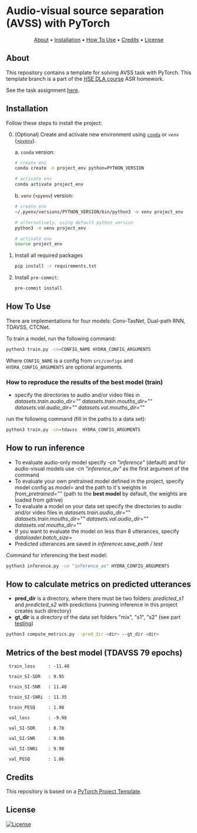 # Audio-visual source separation (AVSS) with PyTorch

<p align="center">
  <a href="#about">About</a> •
  <a href="#installation">Installation</a> •
  <a href="#how-to-use">How To Use</a> •
  <a href="#credits">Credits</a> •
  <a href="#license">License</a>
</p>

## About

This repository contains a template for solving AVSS task with PyTorch. This template branch is a part of the [HSE DLA course](https://github.com/markovka17/dla) ASR homework.

See the task assignment [here](https://github.com/markovka17/dla/tree/2024/project_avss).

## Installation

Follow these steps to install the project:

0. (Optional) Create and activate new environment using [`conda`](https://conda.io/projects/conda/en/latest/user-guide/getting-started.html) or `venv` ([`+pyenv`](https://github.com/pyenv/pyenv)).

   a. `conda` version:

   ```bash
   # create env
   conda create -n project_env python=PYTHON_VERSION

   # activate env
   conda activate project_env
   ```

   b. `venv` (`+pyenv`) version:

   ```bash
   # create env
   ~/.pyenv/versions/PYTHON_VERSION/bin/python3 -m venv project_env

   # alternatively, using default python version
   python3 -m venv project_env

   # activate env
   source project_env
   ```

1. Install all required packages

   ```bash
   pip install -r requirements.txt
   ```

2. Install `pre-commit`:
   ```bash
   pre-commit install
   ```

## How To Use
There are implementations for four models: Conv-TasNet, Dual-path RNN, TDAVSS, CTCNet.

To train a model, run the following command:

```bash
python3 train.py -cn=CONFIG_NAME HYDRA_CONFIG_ARGUMENTS
```

Where `CONFIG_NAME` is a config from `src/configs` and `HYDRA_CONFIG_ARGUMENTS` are optional arguments.

### How to reproduce the results of the best model (train)

- specify the directories to audio and/or video files in *datasets.train.audio_dir="" datasets.train.mouths_dir="" datasets.val.audio_dir="" datasets.val.mouths_dir=""*

run the following command (fill in the paths to a data set):

```bash
python3 train.py -cn=tdavss  HYDRA_CONFIG_ARGUMENTS
```

## How to run inference

- To evaluate audio-only model specify *-cn "inference"* (default) and for audio-visual models use *-cn "inference_av"* as the first argument of the command
- To evaluate your own pretrained model defined in the project, specify model config as *model=* and the path to it's weights in *from_pretrained=""* (path to the **best model** by default, the weights are loaded from gdrive)
- To evaluate a model on your data set specify the directories to audio and/or video files in *datasets.train.audio_dir="" datasets.train.mouths_dir="" datasets.val.audio_dir="" datasets.val.mouths_dir=""*
- If you want to evaluate the model on less than 8 utterances, specify *dataloader.batch_size=*
- Predicted utterances are saved in *inferencer.save_path / test*

Command for inferencing the best model:

```bash
python3 inference.py -cn "inference_av" HYDRA_CONFIG_ARGUMENTS
```

## How to calculate metrics on predicted utterances

- **pred_dir** is a directory, where there must be two folders: *predicted_s1* and *predicted_s2* with predictions (running inference in this project creates such directory)
- **gt_dir** is a directory of the data set folders "mix", "s1", "s2" (see part [testing](https://github.com/markovka17/dla/tree/2024/project_avss))

```bash
python3 compute_metrics.py --pred_dir <dir> --gt_dir <dir>
```

## Metrics of the best model (TDAVSS 79 epochs)

     train_loss     : -11.48
     
     train_SI-SDR   : 9.95
     
     train_SI-SNR   : 11.48
     
     train_SI-SNRi  : 11.35
     
     train_PESQ     : 1.98

     val_loss       : -9.98
     
     val_SI-SDR     : 8.78
     
     val_SI-SNR     : 9.98
     
     val_SI-SNRi    : 9.98
     
     val_PESQ       : 1.86

     
## Credits

This repository is based on a [PyTorch Project Template](https://github.com/Blinorot/pytorch_project_template).

## License

[![License](https://img.shields.io/badge/license-MIT-blue.svg)](/LICENSE)
